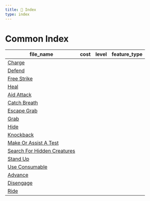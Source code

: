 ```yaml
---
title: 📑 Index
type: index
---
```


# Common Index

| file_name                                                                     | cost | level | feature_type |
| ----------------------------------------------------------------------------- | ---- | ----- | ------------ |
| [Charge](../Main%20Actions/Charge)                                            |      |       |              |
| [Defend](../Main%20Actions/Defend)                                            |      |       |              |
| [Free Strike](../Main%20Actions/Free%20Strike)                                |      |       |              |
| [Heal](../Main%20Actions/Heal)                                                |      |       |              |
| [Aid Attack](../Maneuvers/Aid%20Attack)                                       |      |       |              |
| [Catch Breath](../Maneuvers/Catch%20Breath)                                   |      |       |              |
| [Escape Grab](../Maneuvers/Escape%20Grab)                                     |      |       |              |
| [Grab](../Maneuvers/Grab)                                                     |      |       |              |
| [Hide](../Maneuvers/Hide)                                                     |      |       |              |
| [Knockback](../Maneuvers/Knockback)                                           |      |       |              |
| [Make Or Assist A Test](../Maneuvers/Make%20Or%20Assist%20A%20Test)           |      |       |              |
| [Search For Hidden Creatures](../Maneuvers/Search%20For%20Hidden%20Creatures) |      |       |              |
| [Stand Up](../Maneuvers/Stand%20Up)                                           |      |       |              |
| [Use Consumable](../Maneuvers/Use%20Consumable)                               |      |       |              |
| [Advance](../Move%20Actions/Advance)                                          |      |       |              |
| [Disengage](../Move%20Actions/Disengage)                                      |      |       |              |
| [Ride](../Move%20Actions/Ride)                                                |      |       |              |
